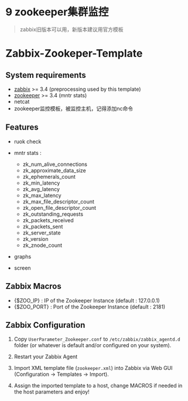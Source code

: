 # 9 zookeeper集群监控

> zabbix旧版本可以用，新版本建议用官方模板

# Zabbix-Zookeper-Template

## System requirements

- [zabbix](http://www.zabbix.com/downloads/) >= 3.4 (preprocessing used by this template)
- [zookeeper](https://zookeeper.apache.org/releases.html) >= 3.4 (mntr stats)
- netcat 
- zookeeper监控模板，被监控主机，记得添加nc命令

## Features

- ruok check
- mntr stats :
  - zk_num_alive_connections
  - zk_approximate_data_size
  - zk_ephemerals_count
  - zk_min_latency
  - zk_avg_latency
  - zk_max_latency
  - zk_max_file_descriptor_count
  - zk_open_file_descriptor_count
  - zk_outstanding_requests
  - zk_packets_received
  - zk_packets_sent
  - zk_server_state
  - zk_version
  - zk_znode_count

- graphs
- screen


## Zabbix Macros

- {$ZOO_IP} : IP of the Zookeeper Instance (default : 127.0.0.1)
- {$ZOO_PORT} : Port of the Zookeeper Instance (default : 2181)


## Zabbix Configuration

1) Copy `UserParameter_Zookeeper.conf` to `/etc/zabbix/zabbix_agentd.d` folder (or whatever is default and/or configured on your system).

2) Restart your Zabbix Agent

3) Import XML template file (`zookeeper.xml`) into Zabbix via Web GUI (Configuration -> Templates -> Import).

4) Assign the imported template to a host, change MACROS if needed in the host parameters and enjoy!